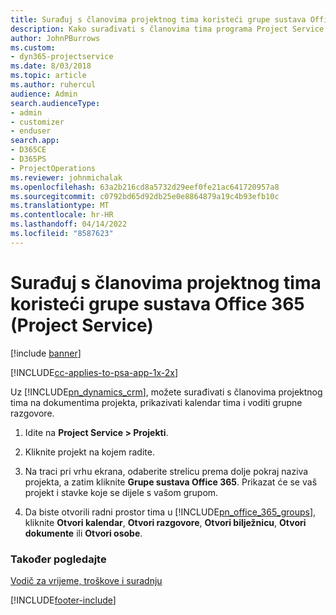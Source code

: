 ```yaml
---
title: Surađuj s članovima projektnog tima koristeći grupe sustava Office 365
description: Kako surađivati s članovima tima programa Project Service putem grupa sustava Office 365
author: JohnPBurrows
ms.custom:
- dyn365-projectservice
ms.date: 8/03/2018
ms.topic: article
ms.author: ruhercul
audience: Admin
search.audienceType:
- admin
- customizer
- enduser
search.app:
- D365CE
- D365PS
- ProjectOperations
ms.reviewer: johnmichalak
ms.openlocfilehash: 63a2b216cd8a5732d29eef0fe21ac641720957a8
ms.sourcegitcommit: c0792bd65d92db25e0e8864879a19c4b93efb10c
ms.translationtype: MT
ms.contentlocale: hr-HR
ms.lasthandoff: 04/14/2022
ms.locfileid: "8587623"
---
```

# <a name="collaborate-with-your-project-team-members-with-office-365-groups-project-service"></a>Surađuj s članovima projektnog tima koristeći grupe sustava Office 365 (Project Service)

[!include [banner](../includes/psa-now-project-operations.md)]

[!INCLUDE[cc-applies-to-psa-app-1x-2x](../includes/cc-applies-to-psa-app-1x-2x.md)]

Uz [!INCLUDE[pn_dynamics_crm](../includes/pn-dynamics-crm.md)], možete surađivati s članovima projektnog tima na dokumentima projekta, prikazivati kalendar tima i voditi grupne razgovore.  
  
1. Idite na **Project Service > Projekti**.  
  
2. Kliknite projekt na kojem radite.  
  
3. Na traci pri vrhu ekrana, odaberite strelicu prema dolje pokraj naziva projekta, a zatim kliknite **Grupe sustava Office 365**. Prikazat će se vaš projekt i stavke koje se dijele s vašom grupom.  
  
4. Da biste otvorili radni prostor tima u [!INCLUDE[pn_office_365_groups](../includes/pn-office-365-groups.md)], kliknite **Otvori kalendar**, **Otvori razgovore**, **Otvori bilježnicu**, **Otvori dokumente** ili **Otvori osobe**.  
  
### <a name="see-also"></a>Također pogledajte  
 [Vodič za vrijeme, troškove i suradnju](../psa/time-expense-collaboration-guide.md)


[!INCLUDE[footer-include](../includes/footer-banner.md)]
